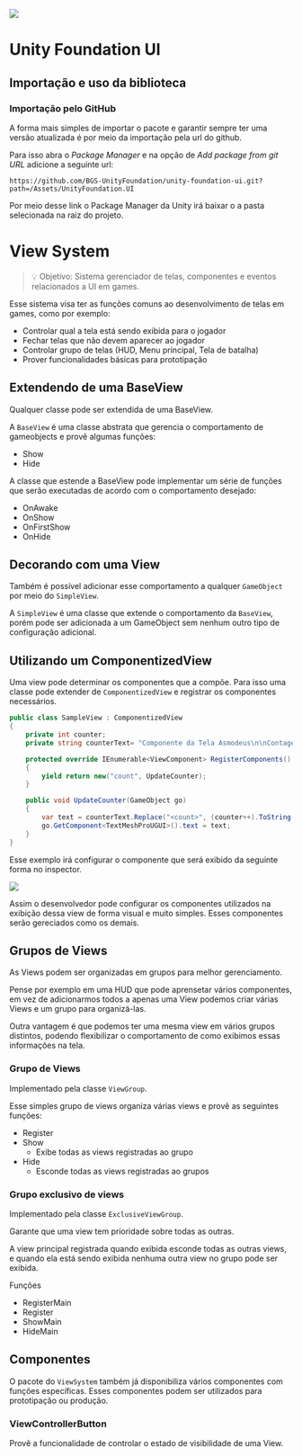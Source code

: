 ![](https://img.shields.io/badge/Code%20Coverage-27.0%25-success?style=flat)

# Unity Foundation UI

## Importação e uso da biblioteca

### Importação pelo GitHub

A forma mais simples de importar o pacote e garantir sempre ter uma versão atualizada é por meio da importação pela url do github.

Para isso abra o *Package Manager* e na opção de *Add package from git URL* adicione a seguinte url:

```
https://github.com/BGS-UnityFoundation/unity-foundation-ui.git?path=/Assets/UnityFoundation.UI
```

Por meio desse link o Package Manager da Unity irá baixar o a pasta selecionada na raiz do projeto.

# View System

> 💡 Objetivo: Sistema gerenciador de telas, componentes e eventos relacionados a UI em games.

Esse sistema visa ter as funções comuns ao desenvolvimento de telas em games, como por exemplo:

- Controlar qual a tela está sendo exibida para o jogador
- Fechar telas que não devem aparecer ao jogador
- Controlar grupo de telas (HUD, Menu principal, Tela de batalha)
- Prover funcionalidades básicas para prototipação

## Extendendo de uma BaseView

Qualquer classe pode ser extendida de uma BaseView.

A ``BaseView`` é uma classe abstrata que gerencia o comportamento de gameobjects e provê algumas funções:

- Show
- Hide

A classe que estende a BaseView pode implementar um série de funções que serão executadas de acordo com o comportamento desejado:

- OnAwake
- OnShow
- OnFirstShow
- OnHide

## Decorando com uma View

Também é possível adicionar esse comportamento a qualquer `GameObject` por meio do ``SimpleView``.

A `SimpleView` é uma classe que extende o comportamento da `BaseView`, porém pode ser adicionada a um GameObject sem nenhum outro tipo de configuração adicional.

## Utilizando um ComponentizedView

Uma view pode determinar os componentes que a compõe. Para isso uma classe pode extender de `ComponentizedView` e registrar os componentes necessários.

```csharp
public class SampleView : ComponentizedView
{
    private int counter;
    private string counterText= "Componente da Tela Asmodeus\n\nContagem de aberturas: <count>";

    protected override IEnumerable<ViewComponent> RegisterComponents()
    {
        yield return new("count", UpdateCounter);
    }

    public void UpdateCounter(GameObject go)
    {
        var text = counterText.Replace("<count>", (counter++).ToString());
        go.GetComponent<TextMeshProUGUI>().text = text;
    }
}
```

Esse exemplo irá configurar o componente que será exibido da seguinte forma no inspector.

![](_Doc/componentized_view_inspector.png)

Assim o desenvolvedor pode configurar os componentes utilizados na exibição dessa view de forma visual e muito simples. Esses componentes serão gereciados como os demais.

## Grupos de Views

As Views podem ser organizadas em grupos para melhor gerenciamento.

Pense por exemplo em uma HUD que pode aprensetar vários componentes, em vez de adicionarmos todos a apenas uma View podemos criar várias Views e um grupo para organizá-las.

Outra vantagem é que podemos ter uma mesma view em vários grupos distintos, podendo flexibilizar o comportamento de como exibimos essas informações na tela.

### Grupo de Views

Implementado pela classe `ViewGroup`.

Esse simples grupo de views organiza várias views e provê as seguintes funções:

- Register
- Show
  - Exibe todas as views registradas ao grupo
- Hide
  - Esconde todas as views registradas ao grupos

### Grupo exclusivo de views

Implementado pela classe `ExclusiveViewGroup`.

Garante que uma view tem prioridade sobre todas as outras. 

A view principal registrada quando exibida esconde todas as outras views, e quando ela está sendo exibida nenhuma outra view no grupo pode ser exibida.

Funções

- RegisterMain
- Register
- ShowMain
- HideMain

## Componentes

O pacote do `ViewSystem` também já disponibiliza vários componentes com funções específicas. Esses componentes podem ser utilizados para prototipação ou produção.

### ViewControllerButton

Provê a funcionalidade de controlar o estado de visibilidade de uma View.
